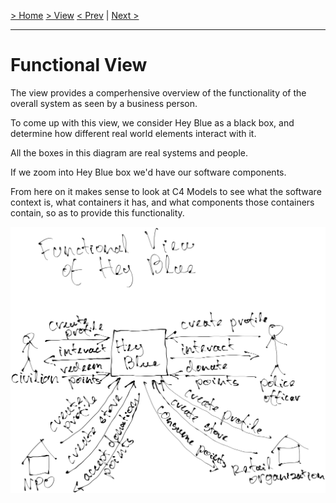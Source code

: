 [> Home](../../README.md)    [> View](../README.md)
[< Prev](../Scenario%20Flow%20Diagrams/README.md)  |  [Next >](../Scenario%20Flow%20Diagrams/README.md)

---

# Functional View

The view provides a comperhensive overview of the functionality of the overall system as seen by a business person. 

To come up with this view, we consider Hey Blue as a black box, and determine how different real world elements interact with it.

All the boxes in this diagram are real systems and people.

If we zoom into Hey Blue box we'd have our software components.

From here on it makes sense to look at C4 Models to see what the software context is, what containers it has, and what components those containers contain, so as to provide this functionality.

![functional view](../../assets/images/functionalviewheyblue.png)

